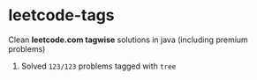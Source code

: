 # leetcode-tags

Clean **leetcode.com tagwise** solutions in java (including premium problems)

1) Solved `123/123` problems tagged with `tree`
